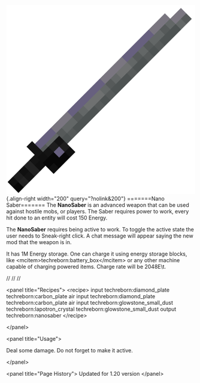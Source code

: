 ![Nano Saber](/media/mods/techreborn/nanosaber_active.png){.align-right width="200" query="?nolink&200"} =======Nano Saber======= The **NanoSaber** is an advanced weapon that can be used against hostile mobs, or players. The Saber requires power to work, every hit done to an entity will cost 150 Energy.

The **NanoSaber** requires being active to work. To toggle the active state the user needs to Sneak-right click. A chat message will appear saying the new mod that the weapon is in.

It has 1M Energy storage. One can charge it using energy storage blocks, like \<mcitem\>techreborn:battery_box\</mcitem\> or any other machine capable of charging powered items. Charge rate will be 2048E\\t.

// // //

\<panel title="Recipes"\> \<recipe\> input techreborn:diamond_plate techreborn:carbon_plate air input techreborn:diamond_plate techreborn:carbon_plate air input techreborn:glowstone_small_dust techreborn:lapotron_crystal techreborn:glowstone_small_dust output techreborn:nanosaber \</recipe\>

\</panel\>

\<panel title="Usage"\>

Deal some damage. Do not forget to make it active.

\</panel\>

\<panel title="Page History"\> Updated for 1.20 version \</panel\>
